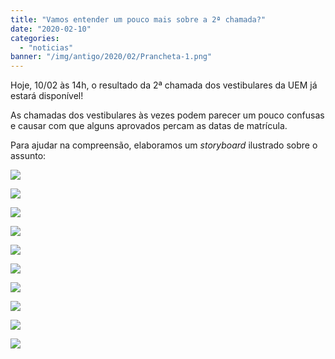 ```yaml
---
title: "Vamos entender um pouco mais sobre a 2ª chamada?"
date: "2020-02-10"
categories: 
  - "noticias"
banner: "/img/antigo/2020/02/Prancheta-1.png"
---
```


Hoje, 10/02 às 14h, o resultado da 2ª chamada dos vestibulares da UEM já estará disponível!

<!--more-->

As chamadas dos vestibulares às vezes podem parecer um pouco confusas e causar com que alguns aprovados percam as datas de matrícula.

Para ajudar na compreensão, elaboramos um _storyboard_ ilustrado sobre o assunto:

![](/img/antigo/2020/02/Prancheta-1.png)

![](/img/antigo/2020/02/Prancheta-2.png)

![](/img/antigo/2020/02/Prancheta-3.png)

![](/img/antigo/2020/02/Prancheta-4.png)

![](/img/antigo/2020/02/Prancheta-5.png)

![](/img/antigo/2020/02/Prancheta-6.png)

![](/img/antigo/2020/02/Prancheta-7.png)

![](/img/antigo/2020/02/Prancheta-8.png)

![](/img/antigo/2020/02/Prancheta-9.png)

![](/img/antigo/2020/02/Prancheta-10.png)

